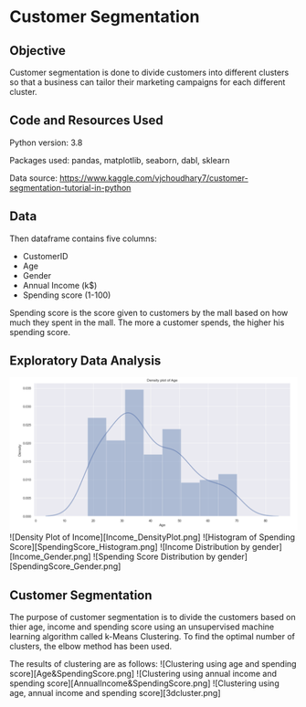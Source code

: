 # Customer Segmentation
## Objective
Customer segmentation is done to divide customers into different clusters so that a business can tailor their marketing campaigns for each different cluster. 
## Code and Resources Used

Python version: 3.8

Packages used: pandas, matplotlib, seaborn, dabl, sklearn

Data source: https://www.kaggle.com/vjchoudhary7/customer-segmentation-tutorial-in-python

## Data

Then dataframe contains five columns:
- CustomerID
- Age
- Gender
- Annual Income (k$)
- Spending score (1-100)

Spending score is the score given to customers by the mall based on how much they spent in the mall. The more a customer spends, the higher his spending score.


## Exploratory Data Analysis
![Density Plot of Age](Age_DensityPlot.png)
![Density Plot of Income][Income_DensityPlot.png]
![Histogram of Spending Score][SpendingScore_Histogram.png]
![Income Distribution by gender][Income_Gender.png]
![Spending Score Distribution by gender][SpendingScore_Gender.png]

## Customer Segmentation
The purpose of customer segmentation is to divide the customers based on thier age, income and spending score using an unsupervised machine learning algorithm called k-Means Clustering. To find the optimal number of clusters, the elbow method has been used. 

The results of clustering are as follows:
![Clustering using age and spending score][Age&SpendingScore.png]
![Clustering using annual income and spending score][AnnualIncome&SpendingScore.png]
![Clustering using age, annual income and spending score][3dcluster.png]
